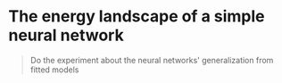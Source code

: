 # The energy landscape of a simple neural network

> Do the experiment about the neural networks' generalization from fitted models

